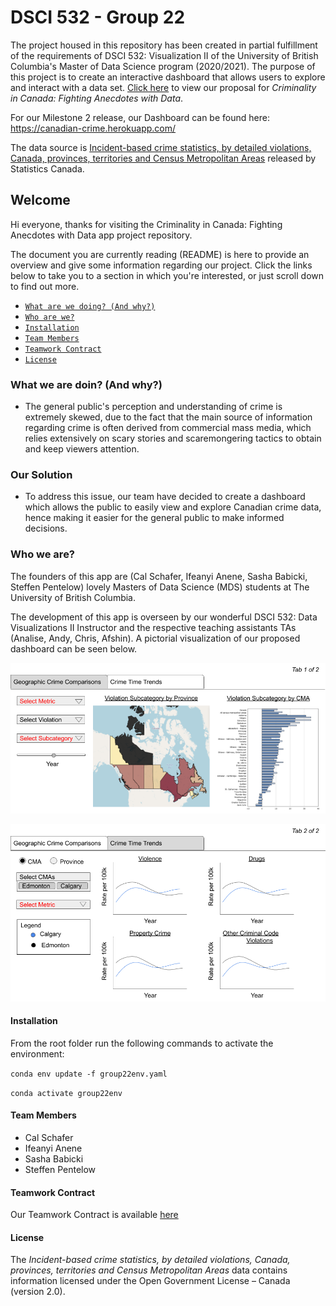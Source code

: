 # DSCI 532 - Group 22

The project housed in this repository has been created in partial fulfillment of the requirements of DSCI 532: Visualization II of the University of British Columbia's Master of Data Science program (2020/2021).  The purpose of this project is to create an interactive dashboard that allows users to explore and interact with a data set.  [Click here](https://github.com/UBC-MDS/532_Group_22/blob/main/proposal.md) to view our proposal for *Criminality in Canada: Fighting Anecdotes with Data*. 

For our Milestone 2 release, our Dashboard can be found here: https://canadian-crime.herokuapp.com/

The data source is [Incident-based crime statistics, by detailed violations, Canada, provinces, territories and Census Metropolitan Areas](https://www150.statcan.gc.ca/t1/tbl1/en/cv.action?pid=3510017701) released by Statistics Canada.


## Welcome

Hi everyone, thanks for visiting the Criminality in Canada: Fighting Anecdotes with Data app project repository. 

The document you are currently reading (README) is here to provide an overview and give some information regarding our project. Click the links below to take you to a section in which you're interested, or just scroll down to find out more. 


* [`What are we doing? (And why?)`](#What-are-we-doing-And-why?)
* [`Who are we?`](#Who-are-we?)
* [`Installation`](#Installation)
* [`Team Members`](#team-members)
* [`Teamwork Contract`](#teamwork-contract)
* [`License`](#license)

### What we are doin? (And why?)

* The general public's perception and understanding of crime is extremely skewed, due to the fact that the main source of information regarding crime is often derived from commercial mass media, which relies extensively on scary stories and scaremongering tactics to obtain and keep viewers attention. 

### Our Solution

* To address this issue, our team have decided to create a dashboard which allows the public to easily view and explore Canadian crime data, hence making it easier for the general public to make informed decisions. 


### Who we are?

The founders of this app are (Cal Schafer, Ifeanyi Anene, Sasha Babicki, Steffen Pentelow) lovely Masters of Data Science (MDS) students at The University of British Columbia. 

The development of this app is overseen by our wonderful DSCI 532: Data Visualizations II Instructor and the respective teaching assistants TAs (Analise, Andy, Chris, Afshin). A pictorial visualization of our proposed dashboard can be seen below. 



![Tab 1](doc/images/design_mockup_tab_1.png "Tab 1 - Geographic Crime Comparisons")

![Tab 2](doc/images/design_mockup_tab_2.png "Tab 2 - Crime Time Trends")

#### Installation

From the root folder run the following commands to activate the environment:

`conda env update -f group22env.yaml`

`conda activate group22env`

#### Team Members
- Cal Schafer
- Ifeanyi Anene
- Sasha Babicki
- Steffen Pentelow

#### Teamwork Contract
Our Teamwork Contract is available [here](https://docs.google.com/document/d/1f04WVT0w_p6jisDtVyJdbquXe1HNhaqbPbXEgrY51Ng/edit)

#### License
The *Incident-based crime statistics, by detailed violations, Canada, provinces, territories and Census Metropolitan Areas* data contains information licensed under the Open Government License – Canada (version 2.0).
